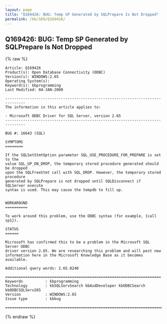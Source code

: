 ```yaml
---
layout: page
title: "Q169426: BUG: Temp SP Generated by SQLPrepare Is Not Dropped"
permalink: /kb/169/Q169426/
---
```


## Q169426: BUG: Temp SP Generated by SQLPrepare Is Not Dropped

{% raw %}

	Article: Q169426
	Product(s): Open Database Connectivity (ODBC)
	Version(s): WINDOWS:2.65
	Operating System(s): 
	Keyword(s): kbprogramming
	Last Modified: 04-JAN-2000
	
	-------------------------------------------------------------------------------
	The information in this article applies to:
	
	- Microsoft ODBC Driver for SQL Server, version 2.65 
	-------------------------------------------------------------------------------
	
	BUG #: 16643 (SQL)
	
	SYMPTOMS
	========
	
	If the SQLSetStmtOption parameter SQL_USE_PROCEDURE_FOR_PREPARE is set to the
	value SQL_UP_ON_DROP, the temporary stored procedure generated should be dropped
	upon the SQLFreeStmt call with SQL_DROP. However, the temporary stored procedure
	generated by SQLPrepare is not dropped until SQLDisconnect if SQLServer execute
	syntax is used. This may cause the tempdb to fill up.
	
	
	WORKAROUND
	==========
	
	To work around this problem, use the ODBC syntax (for example, {call sp1}).
	
	STATUS
	======
	
	Microsoft has confirmed this to be a problem in the Microsoft SQL Server ODBC
	driver version 2.65. We are researching this problem and will post new
	information here in the Microsoft Knowledge Base as it becomes available.
	
	Additional query words: 2.65.0240
	
	======================================================================
	Keywords          : kbprogramming 
	Technology        : kbSQLServSearch kbAudDeveloper kbODBCSearch kbODBCSQLServ265
	Version           : WINDOWS:2.65
	Issue type        : kbbug
	
	=============================================================================
	

{% endraw %}
